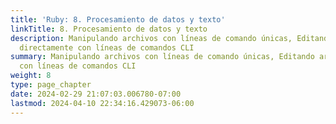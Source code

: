 ```yaml
---
title: 'Ruby: 8. Procesamiento de datos y texto'
linkTitle: 8. Procesamiento de datos y texto
description: Manipulando archivos con líneas de comando únicas, Editando archivos
  directamente con líneas de comandos CLI
summary: Manipulando archivos con líneas de comando únicas, Editando archivos directamente
  con líneas de comandos CLI
weight: 8
type: page_chapter
date: 2024-02-29 21:07:03.006780-07:00
lastmod: 2024-04-10 22:34:16.429073-06:00
---
```

